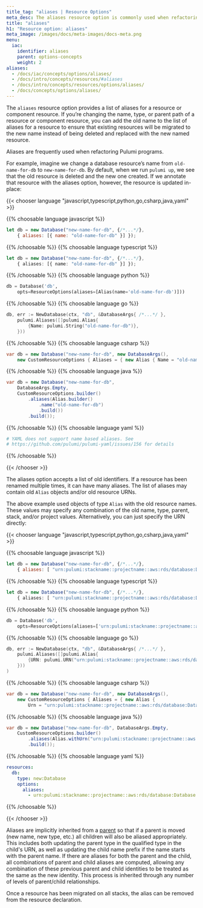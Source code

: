 ```yaml
---
title_tag: "aliases | Resource Options"
meta_desc: The aliases resource option is commonly used when refactoring Pulumi programs.
title: "aliases"
h1: "Resource option: aliases"
meta_image: /images/docs/meta-images/docs-meta.png
menu:
  iac:
    identifier: aliases
    parent: options-concepts
    weight: 2
aliases:
  - /docs/iac/concepts/options/aliases/
  - /docs/intro/concepts/resources/#aliases
  - /docs/intro/concepts/resources/options/aliases/
  - /docs/concepts/options/aliases/
---
```


The `aliases` resource option provides a list of aliases for a resource or component resource. If you’re changing the name, type, or parent path of a resource or component resource, you can add the old name to the list of aliases for a resource to ensure that existing resources will be migrated to the new name instead of being deleted and replaced with the new named resource.

Aliases are frequently used when refactoring Pulumi programs.

For example, imagine we change a database resource’s name from `old-name-for-db` to `new-name-for-db`. By default, when we run `pulumi up`, we see that the old resource is deleted and the new one created. If we annotate that resource with the aliases option, however, the resource is updated in-place:

{{< chooser language "javascript,typescript,python,go,csharp,java,yaml" >}}

{{% choosable language javascript %}}

```javascript
let db = new Database("new-name-for-db", {/*...*/},
    { aliases: [{ name: "old-name-for-db" }] });
```

{{% /choosable %}}
{{% choosable language typescript %}}

```typescript
let db = new Database("new-name-for-db", {/*...*/},
    { aliases: [{ name: "old-name-for-db" }] });
```

{{% /choosable %}}
{{% choosable language python %}}

```python
db = Database('db',
    opts=ResourceOptions(aliases=[Alias(name='old-name-for-db')]))
```

{{% /choosable %}}
{{% choosable language go %}}

```go
db, err := NewDatabase(ctx, "db", &DatabaseArgs{ /*...*/ },
    pulumi.Aliases([]pulumi.Alias{
        {Name: pulumi.String("old-name-for-db")},
    }))
```

{{% /choosable %}}
{{% choosable language csharp %}}

```csharp
var db = new Database("new-name-for-db", new DatabaseArgs(),
    new CustomResourceOptions { Aliases = { new Alias { Name = "old-name-for-db"} } });
```

{{% /choosable %}}
{{% choosable language java %}}

```java
var db = new Database("new-name-for-db",
    DatabaseArgs.Empty,
    CustomResourceOptions.builder()
        .aliases(Alias.builder()
            .name("old-name-for-db")
            .build())
        .build());
```

{{% /choosable %}}
{{% choosable language yaml %}}

```yaml
# YAML does not support name based aliases. See
# https://github.com/pulumi/pulumi-yaml/issues/156 for details
```

{{% /choosable %}}

{{< /chooser >}}

The aliases option accepts a list of old identifiers. If a resource has been renamed multiple times, it can have many aliases. The list of aliases may contain old `Alias` objects and/or old resource URNs.

The above example used objects of type `Alias` with the old resource names. These values may specify any combination of the old name, type, parent, stack, and/or project values. Alternatively, you can just specify the URN directly:

{{< chooser language "javascript,typescript,python,go,csharp,java,yaml" >}}

{{% choosable language javascript %}}

```javascript
let db = new Database("new-name-for-db", {/*...*/},
    { aliases: [ "urn:pulumi:stackname::projectname::aws:rds/database:Database::old-name-for-db" ] });
```

{{% /choosable %}}
{{% choosable language typescript %}}

```typescript
let db = new Database("new-name-for-db", {/*...*/},
    { aliases: [ "urn:pulumi:stackname::projectname::aws:rds/database:Database::old-name-for-db" ] });
```

{{% /choosable %}}
{{% choosable language python %}}

```python
db = Database('db',
    opts=ResourceOptions(aliases=['urn:pulumi:stackname::projectname::aws:rds/database:Database::old-name-for-db']))
```

{{% /choosable %}}
{{% choosable language go %}}

```go
db, err := NewDatabase(ctx, "db", &DatabaseArgs{ /*...*/ },
    pulumi.Aliases([]pulumi.Alias{
        {URN: pulumi.URN("urn:pulumi:stackname::projectname::aws:rds/database:Database::old-name-for-db")},
    }))
)
```

{{% /choosable %}}
{{% choosable language csharp %}}

```csharp
var db = new Database("new-name-for-db", new DatabaseArgs(),
    new CustomResourceOptions { Aliases = { new Alias {
        Urn = "urn:pulumi:stackname::projectname::aws:rds/database:Database::old-name-for-db" } } });
```

{{% /choosable %}}
{{% choosable language java %}}

```java
var db = new Database("new-name-for-db", DatabaseArgs.Empty,
    CustomResourceOptions.builder()
        .aliases(Alias.withUrn("urn:pulumi:stackname::projectname::aws:rds/database:Database::old-name-for-db"))
        .build());
```

{{% /choosable %}}
{{% choosable language yaml %}}

```yaml
resources:
  db:
    type: new:Database
    options:
      aliases:
        - urn:pulumi:stackname::projectname::aws:rds/database:Database::old-name-for-db
```

{{% /choosable %}}

{{< /chooser >}}

Aliases are implicitly inherited from a [parent](/docs/concepts/options/parent/) so that if a parent is moved (new name, new type, etc.) all children will also be aliased appropriately. This includes both updating the parent type in the qualified type in the child's URN, as well as updating the child name prefix if the name starts with the parent name. If there are aliases for both the parent and the child, all combinations of parent and child aliases are computed, allowing any combination of these previous parent and child identities to be treated as the same as the new identity. This process is inherited through any number of levels of parent/child relationships.

Once a resource has been migrated on all stacks, the alias can be removed from the resource declaration.
